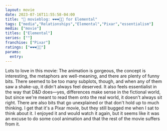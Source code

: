 ```yaml
---
layout: movie
date: 2023-07-16T11:55:58-04:00
title: "🍿 movieblog: ❤️❤️❤️🖤🖤 for Elemental"
tags: ["media","Relationships","Elemental","Pixar","essentialism"]
media: ["movie"]
titles: ["Elemental"]
series: [""]
franchise: ["Pixar"]
ratings: ["❤️❤️❤️🖤🖤"]
params:
  entry:
---
```

Lots to love in this movie: The animation is gorgeous, the concept is interesting, the metaphors are well-meaning, and there are plenty of funny bits. There seemed to be too many subplots, though, and when any of them saw a shake-up, it didn't always feel deserved. It also feels essentialist in the way that D&D does—yes, differences make sense in the fictional world, but since we're meant to read them onto the real world, it doesn't always sit right. There are also bits that go unexplained or that don't hold up to much thinking. I get that it's a Pixar movie, but they still bugged me when I sat to think about it. I enjoyed it and would watch it again, but it seems like it was an excuse to do some cool animation and that the rest of the movie suffers from it.
